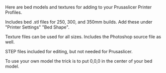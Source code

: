 Here are bed models and textures for adding to your Prusaslicer Printer Profiles.  

Includes bed .stl files for 250, 300, and 350mm builds.  Add these under "Printer Settings" "Bed Shape".

Texture files can be used for all sizes.  Includes the Photoshop source file as well.

STEP files included for editing, but not needed for Prusaslicer.

To use your own model the trick is to put 0,0,0 in the center of your bed model.